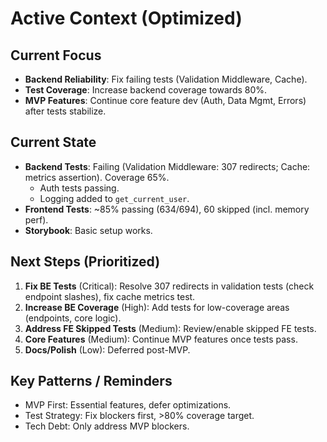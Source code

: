 # Active Context (Optimized)

## Current Focus
- **Backend Reliability**: Fix failing tests (Validation Middleware, Cache).
- **Test Coverage**: Increase backend coverage towards 80%.
- **MVP Features**: Continue core feature dev (Auth, Data Mgmt, Errors) after tests stabilize.

## Current State
- **Backend Tests**: Failing (Validation Middleware: 307 redirects; Cache: metrics assertion). Coverage 65%.
  - Auth tests passing.
  - Logging added to `get_current_user`.
- **Frontend Tests**: ~85% passing (634/694), 60 skipped (incl. memory perf).
- **Storybook**: Basic setup works.

## Next Steps (Prioritized)
1. **Fix BE Tests** (Critical): Resolve 307 redirects in validation tests (check endpoint slashes), fix cache metrics test.
2. **Increase BE Coverage** (High): Add tests for low-coverage areas (endpoints, core logic).
3. **Address FE Skipped Tests** (Medium): Review/enable skipped FE tests.
4. **Core Features** (Medium): Continue MVP features once tests pass.
5. **Docs/Polish** (Low): Deferred post-MVP.

## Key Patterns / Reminders
- MVP First: Essential features, defer optimizations.
- Test Strategy: Fix blockers first, >80% coverage target.
- Tech Debt: Only address MVP blockers.